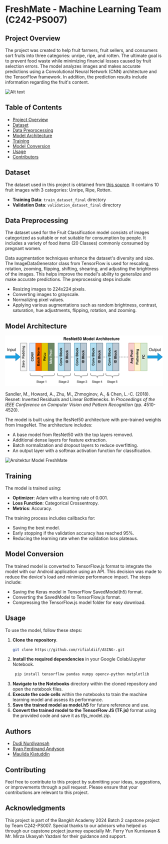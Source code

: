 # FreshMate - Machine Learning Team (C242-PS007)

## Project Overview

The project was created to help fruit farmers, fruit sellers, and consumers sort fruits into three categories: unripe, ripe, and rotten. The ultimate goal is to prevent food waste while minimizing financial losses caused by fruit selection errors. The model analyzes images and makes accurate predictions using a Convolutional Neural Network (CNN) architecture and the TensorFlow framework. In addition, the prediction results include information regarding the fruit's content.

![Alt text](img/Introduction🌛.png)

## Table of Contents

- [Project Overview](#project-overview)
- [Dataset](#dataset)
- [Data Preprocessing](#data-preprocessing)
- [Model Architecture](#model-architecture)
- [Training](#training)
- [Model Conversion](#model-conversion)
- [Usage](#usage)
- [Contributors](#contributors)

## Dataset

The dataset used in this project is obtained from [this source](https://storage.googleapis.com/dataset-dragon-frost/New_Asing_Classification.zip). It contains 10 fruit images with 3 categories: Unripe, Ripe, Rotten.

- **Training Data**: `train_dataset_final` directory
- **Validation Data**: `validation_dataset_final` directory

## Data Preprocessing

The dataset used for the Fruit Classification model consists of images categorized as suitable or not suitable for consumption by people. It includes a variety of food items (20 Classes) commonly consumed by pregnant women.

Data augmentation techniques enhance the dataset's diversity and size. The ImageDataGenerator class from TensorFlow is used for rescaling, rotation, zooming, flipping, shifting, shearing, and adjusting the brightness of the images. This helps improve the model's ability to generalize and make accurate predictions.
The preprocessing steps include:

- Resizing images to 224x224 pixels.
- Converting images to grayscale.
- Normalizing pixel values.
- Applying various augmentations such as random brightness, contrast, saturation, hue adjustments, flipping, rotation, and zooming.

## Model Architecture

![Alt text](Image/resnet_architecture.png)

Sandler, M., Howard, A., Zhu, M., Zhmoginov, A., & Chen, L.-C. (2018). Resnet: Inverted Residuals and Linear Bottlenecks. In *Proceedings of the IEEE Conference on Computer Vision and Pattern Recognition* (pp. 4510-4520).

The model is built using the ResNet50 architecture with pre-trained weights from ImageNet. The architecture includes:

- A base model from ResNet50 with the top layers removed.
- Additional dense layers for feature extraction.
- Batch normalization and dropout layers to reduce overfitting.
- An output layer with a softmax activation function for classification.

![Arsitektur Model FreshMate](Image/model_architecture)

## Training

The model is trained using:

- **Optimizer**: Adam with a learning rate of 0.001.
- **Loss Function**: Categorical Crossentropy.
- **Metrics**: Accuracy.

The training process includes callbacks for:

- Saving the best model.
- Early stopping if the validation accuracy has reached 95%.
- Reducing the learning rate when the validation loss plateaus.

## Model Conversion

The trained model is converted to TensorFlow.js format to integrate the model with our Android application using an API. This decision was made to reduce the device's load and minimize performance impact. The steps include:

- Saving the Keras model in TensorFlow SavedModel(h5) format.
- Converting the SavedModel to TensorFlow.js format.
- Compressing the TensorFlow.js model folder for easy download.

## Usage

To use the model, follow these steps:

1. **Clone the repository**.
   ```sh
   git clone https://github.com/rifialdiif/ASING-.git
2. **Install the required dependencies** in your Google Colab/Jupyter Notebook.
   ```sh
    pip install tensorflow pandas numpy opencv-python matplotlib
3. **Navigate to the Notebooks** directory within the cloned repository and open the notebook files.
4. **Execute the code cells** within the notebooks to train the machine learning model and assess its performance.
5. **Save the trained model as model.h5** for future reference and use.
6. **Convert the trained model to the TensorFlow JS (TF.js)** format using the provided code and save it as tfjs_model.zip.

## Authors

- [Dudi Nurdiyansah](https://github.com/dudinurdiyans)
- [Ryan Ferdinand Andyson](https://github.com/ryanfa03)
- [Maulida Kiatuddin](https://github.com/moliirsa)

## Contributing
Feel free to contribute to this project by submitting your ideas, suggestions, or improvements through a pull request. Please ensure that your contributions are relevant to this project.

## Acknowledgments
This project is part of the Bangkit Academy 2024 Batch 2 capstone project by Team C242-PS007. Special thanks to our advisors who helped us through our capstone project journey especially Mr. Ferry Yun Kurniawan & Mr. Mirza Ukasyah Yazdani for their guidance and support.

